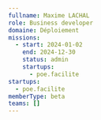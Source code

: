 ```yaml
---
fullname: Maxime LACHAL
role: Business developer
domaine: Déploiement
missions:
  - start: 2024-01-02
    end: 2024-12-30
    status: admin
    startups:
      - poe.facilite
startups:
  - poe.facilite
memberType: beta
teams: []
---
```

